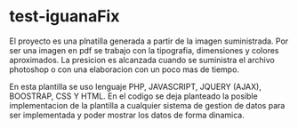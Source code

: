 # test-iguanaFix

El proyecto es una plnatilla generada a partir de la imagen suministrada. Por ser una imagen en pdf se trabajo con la tipografia, dimensiones y colores aproximados. La presicion es alcanzada cuando se suministra el archivo photoshop o con una elaboracion con un poco mas de tiempo.

En esta plantilla se uso lenguaje PHP, JAVASCRIPT, JQUERY (AJAX), BOOSTRAP, CSS Y HTML. En el codigo se deja planteado la posible implementacion de la plantilla a cualquier sistema de gestion de datos para ser implementada y poder mostrar los datos de forma dinamica.
